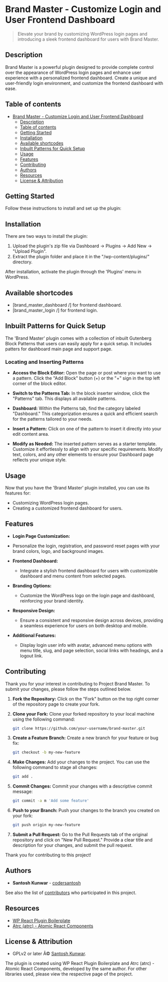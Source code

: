 # Brand Master - Customize Login and User Frontend Dashboard

> Elevate your brand by customizing WordPress login pages and introducing a sleek frontend dashboard for users with Brand Master.

## Description

Brand Master is a powerful plugin designed to provide complete control over the appearance of WordPress login pages and enhance user experience with a personalized frontend dashboard. Create a unique and user-friendly login environment, and customize the frontend dashboard with ease.

## Table of contents

- [Brand Master - Customize Login and User Frontend Dashboard](#brand-master---customize-login-and-user-frontend-dashboard)
  - [Description](#description)
  - [Table of contents](#table-of-contents)
  - [Getting Started](#getting-started)
  - [Installation](#installation)
  - [Available shortcodes](#available-shortcodes)
  - [Inbuilt Patterns for Quick Setup](#inbuilt-patterns-for-quick-setup)
  - [Usage](#usage)
  - [Features](#features)
  - [Contributing](#contributing)
  - [Authors](#authors)
  - [Resources](#resources)
  - [License & Attribution](#license--attribution)

## Getting Started

Follow these instructions to install and set up the plugin:

## Installation

There are two ways to install the plugin:

1. Upload the plugin's zip file via Dashboard -> Plugins -> Add New -> "Upload Plugin".
2. Extract the plugin folder and place it in the "/wp-content/plugins/" directory.

After installation, activate the plugin through the 'Plugins' menu in WordPress.

## Available shortcodes

- [brand_master_dashboard /] for frontend dashboard.
- [brand_master_login /] for frontend login.

## Inbuilt Patterns for Quick Setup

The 'Brand Master' plugin comes with a collection of inbuilt Gutenberg Block Patterns that users can easily apply for a quick setup. It includes patters for dashboard main page and support page.

### Locating and Inserting Patterns

- **Access the Block Editor:** Open the page or post where you want to use a pattern. Click the "Add Block" button (+) or the "+" sign in the top left corner of the block editor.

- **Switch to the Patterns Tab:** In the block inserter window, click the "Patterns" tab. This displays all available patterns.

- **Dashboard:** Within the Patterns tab, find the category labeled "Dashboard." This categorization ensures a quick and efficient search for the patterns tailored to your needs.

- **Insert a Pattern:** Click on one of the pattern to insert it directly into your edit content area.

- **Modify as Needed:** The inserted pattern serves as a starter template. Customize it effortlessly to align with your specific requirements. Modify text, colors, and any other elements to ensure your Dashboard page reflects your unique style.

## Usage

Now that you have the 'Brand Master' plugin installed, you can use its features for:

- Customizing WordPress login pages.
- Creating a customized frontend dashboard for users.

## Features

- **Login Page Customization:**

- Personalize the login, registration, and password reset pages with your brand colors, logo, and background images.

- **Frontend Dashboard:**

  - Integrate a stylish frontend dashboard for users with customizable dashboard and menu content from selected pages.

- **Branding Options:**

  - Customize the WordPress logo on the login page and dashboard, reinforcing your brand identity.

- **Responsive Design:**

  - Ensure a consistent and responsive design across devices, providing a seamless experience for users on both desktop and mobile.

- **Additional Features:**
  - Display login user info with avatar, advanced menu options with menu title, slug, and page selection, social links with headings, and a logout link.

## Contributing

Thank you for your interest in contributing to Project Brand Master. To submit your changes, please follow the steps outlined below.

1. **Fork the Repository:** Click on the "Fork" button on the top right corner of the repository page to create your fork.

2. **Clone your Fork:** Clone your forked repository to your local machine using the following command:

   ```sh
   git clone https://github.com/your-username/brand-master.git
   ```

3. **Create a Feature Branch:** Create a new branch for your feature or bug fix:
   ```sh
   git checkout -b my-new-feature
   ```
4. **Make Changes:** Add your changes to the project. You can use the following command to stage all changes:

   ```sh
   git add .
   ```

5. **Commit Changes:** Commit your changes with a descriptive commit message:

   ```sh
   git commit -a m 'Add some feature'
   ```

6. **Push to your Branch:** Push your changes to the branch you created on your fork:
   ```sh
   git push origin my-new-feature
   ```
7. **Submit a Pull Request:** Go to the Pull Requests tab of the original repository and click on "New Pull Request." Provide a clear title and description for your changes, and submit the pull request.

Thank you for contributing to this project!

## Authors

- **Santosh Kunwar** - [codersantosh](https://twitter.com/codersantosh)

See also the list of [contributors](https://patternswp.com//brand-master/graphs/contributors) who participated in this project.

## Resources

- [WP React Plugin Boilerplate](https://patternswp.com//wp-react-plugin-boilerplate)
- [Atrc (atrc) - Atomic React Components](https://www.npmjs.com/package/atrc)

## License & Attribution

- GPLv2 or later Â© [Santosh Kunwar](https://twitter.com/codersantosh).

The plugin is created using WP React Plugin Boilerplate and Atrc (atrc) - Atomic React Components, developed by the same author. For other libraries used, please view the respective page of the project.
